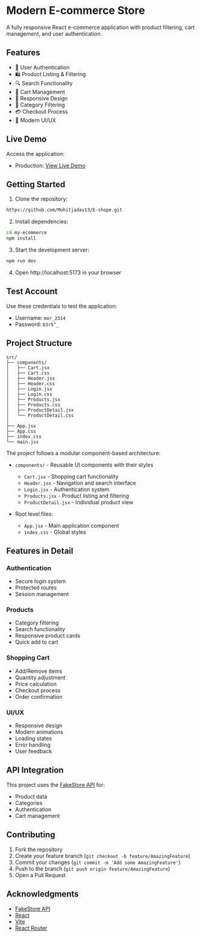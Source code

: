 # Modern E-commerce Store

A fully responsive React e-commerce application with product filtering, cart management, and user authentication.

## Features

- 🔐 User Authentication
- 🛍️ Product Listing & Filtering
- 🔍 Search Functionality
- 🛒 Cart Management
- 📱 Responsive Design
- 🎯 Category Filtering
- 💳 Checkout Process
- 🎨 Modern UI/UX

## Live Demo

Access the application:
- Production: [View Live Demo](https://e-shope-mohit.netlify.app/)


## Getting Started

1. Clone the repository:
```bash
https://github.com/Mohitjadav13/E-shope.git
```

2. Install dependencies:
```bash
cd my-ecommerce
npm install
```

3. Start the development server:
```bash
npm run dev
```

4. Open http://localhost:5173 in your browser

## Test Account

Use these credentials to test the application:
- Username: `mor_2314`
- Password: `83r5^_`

## Project Structure

```
src/
├── components/              
│   ├── Cart.jsx            
│   ├── Cart.css            
│   ├── Header.jsx          
│   ├── Header.css          
│   ├── Login.jsx           
│   ├── Login.css           
│   ├── Products.jsx       
│   ├── Products.css        
│   ├── ProductDetail.jsx   
│   └── ProductDetail.css   
│
├── App.jsx                 
├── App.css                 
├── index.css               
└── main.jsx               
```

The project follows a modular component-based architecture:

- `components/` - Reusable UI components with their styles
  - `Cart.jsx` - Shopping cart functionality
  - `Header.jsx` - Navigation and search interface
  - `Login.jsx` - Authentication system
  - `Products.jsx` - Product listing and filtering
  - `ProductDetail.jsx` - Individual product view

- Root level files:
  - `App.jsx` - Main application component
  - `index.css` - Global styles

## Features in Detail

### Authentication
- Secure login system
- Protected routes
- Session management

### Products
- Category filtering
- Search functionality
- Responsive product cards
- Quick add to cart

### Shopping Cart
- Add/Remove items
- Quantity adjustment
- Price calculation
- Checkout process
- Order confirmation

### UI/UX
- Responsive design
- Modern animations
- Loading states
- Error handling
- User feedback

## API Integration

This project uses the [FakeStore API](https://fakestoreapi.com/) for:
- Product data
- Categories
- Authentication
- Cart management

## Contributing

1. Fork the repository
2. Create your feature branch (`git checkout -b feature/AmazingFeature`)
3. Commit your changes (`git commit -m 'Add some AmazingFeature'`)
4. Push to the branch (`git push origin feature/AmazingFeature`)
5. Open a Pull Request

## Acknowledgments

- [FakeStore API](https://fakestoreapi.com/)
- [React](https://reactjs.org/)
- [Vite](https://vitejs.dev/)
- [React Router](https://reactrouter.com/)
